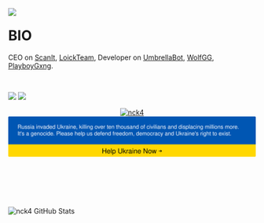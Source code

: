 <img align='left' src='https://static.wikia.nocookie.net/fridaynightfunking/images/4/41/Miku2Anim.gif/revision/latest/top-crop/width/360/height/450?cb=20210509130047' width='20%'>  

# BIO
CEO on [ScanIt](https://scanit.gg), [LoickTeam](https://loick.team), Developer on [UmbrellaBot](https://umbrellabot.xyz), [WolfGG](https://wolfgg.live), [PlayboyGxng](https://discord.gg/playboygxng).

<br>

[![](https://discord.c99.nl/widget/theme-4/399862906877116418.png)](https://n1ck.cc)
![](https://komarev.com/ghpvc/?username=nck4&color=blue)
<br>

<div align="center">
	<a href="https://vshymanskyy.github.io/StandWithUkraine">
		<img width="500" height="350" src="media/logo-ua.svg" alt="nck4">
		<img src="https://raw.githubusercontent.com/vshymanskyy/StandWithUkraine/main/banner2-direct.svg">
</a>
<br>
<br>
<br>
<br>

<br><br>
<a href="https://n1ck.cc"><img align="left" alt="nck4 GitHub Stats" src="https://github-readme-stats.vercel.app/api?username=nck4&count_private=true&show_icons=true&theme=dark" /></a>
